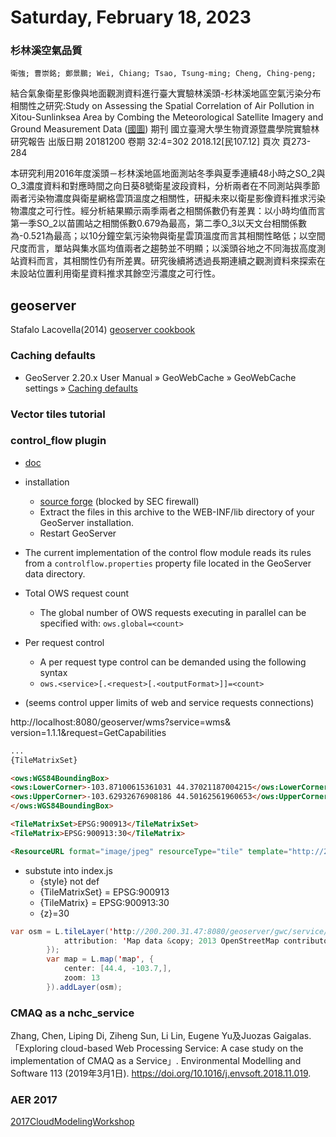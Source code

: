 # Saturday, February 18, 2023

### 杉林溪空氣品質

	衛強; 曹崇銘; 鄭景鵬; Wei, Chiang; Tsao, Tsung-ming; Cheng, Ching-peng;
結合氣象衛星影像與地面觀測資料進行臺大實驗林溪頭-杉林溪地區空氣污染分布相關性之研究:Study on Assessing the Spatial Correlation of Air Pollution in Xitou-Sunlinksea Area by Combing the Meteorological Satellite Imagery and Ground Measurement Data ([國圖][1])
期刊	國立臺灣大學生物資源暨農學院實驗林研究報告
出版日期	20181200
卷期	32:4=302 2018.12[民107.12]
頁次	頁273-284

本研究利用2016年度溪頭－杉林溪地區地面測站冬季與夏季連續48小時之SO_2與O_3濃度資料和對應時間之向日葵8號衛星波段資料，分析兩者在不同測站與季節兩者污染物濃度與衛星網格雲頂溫度之相關性，研擬未來以衛星影像資料推求污染物濃度之可行性。經分析結果顯示兩季兩者之相關係數仍有差異：以小時均值而言第一季SO_2以苗圃站之相關係數0.679為最高，第二季O_3以天文台相關係數為-0.521為最高；以10分鐘空氣污染物與衛星雲頂溫度而言其相關性略低；以空間尺度而言，單站與集水區均值兩者之趨勢並不明顯；以溪頭谷地之不同海拔高度測站資料而言，其相關性仍有所差異。研究後續將透過長期連續之觀測資料來探索在未設站位置利用衛星資料推求其餘空污濃度之可行性。

[1]: https://tpl.ncl.edu.tw/NclService/pdfdownload?filePath=lV8OirTfsslWcCxIpLbUfhQHstx_oOBL_e7x9lAH817hb3CjCUEn-2CiokqpURMz&imgType=Bn5sH4BGpJw=&key=WU7ImGW_GMbN57HlRga5px2_z95pMwaTSD4xrQqavjIeVVU9OyINO4qBZJhLTxWd&xmlId=0006983281 "download url"

## geoserver

Stafalo Lacovella(2014) [geoserver cookbook](http://elabs.ebd.csic.es/documents/198310/204193/geoserver.pdf)

### Caching defaults

- GeoServer 2.20.x User Manual » GeoWebCache » GeoWebCache settings » [Caching defaults](https://docs.geoserver.org/maintain/en/user/geowebcache/webadmin/defaults.html)

### Vector tiles tutorial


### control_flow plugin

- [doc](https://docs.geoserver.org/2.22.x/en/user/extensions/controlflow/index.html)
- installation
  - [source forge](https://sourceforge.net/projects/geoserver/files/GeoServer/2.22.1/extensions/geoserver-2.22.1-control-flow-plugin.zip) (blocked by SEC firewall)
  - Extract the files in this archive to the WEB-INF/lib directory of your GeoServer installation.
  - Restart GeoServer
- The current implementation of the control flow module reads its rules from a `controlflow.properties` property file located in the GeoServer data directory.
- Total OWS request count
  - The global number of OWS requests executing in parallel can be specified with: `ows.global=<count>`
- Per request control
  - A per request type control can be demanded using the following syntax
  - `ows.<service>[.<request>[.<outputFormat>]]=<count>`

- (seems control upper limits of web and service requests connections)

http://localhost:8080/geoserver/wms?service=wms&
version=1.1.1&request=GetCapabilities

```html
...
{TileMatrixSet}

<ows:WGS84BoundingBox>
<ows:LowerCorner>-103.87100615361031 44.37021187004215</ows:LowerCorner>
<ows:UpperCorner>-103.62932676908186 44.50162561960653</ows:UpperCorner>
</ows:WGS84BoundingBox>

<TileMatrixSet>EPSG:900913</TileMatrixSet>
<TileMatrix>EPSG:900913:30</TileMatrix>

<ResourceURL format="image/jpeg" resourceType="tile" template="http://200.200.31.47:8080/geoserver/gwc/service/wmts/rest/sf:sfdem/{style}/{TileMatrixSet}/{TileMatrix}/{TileRow}/{TileCol}?format=image/jpeg"/>
```

- substute into index.js
  - {style} not def
  - {TileMatrixSet} = EPSG:900913
  - {TileMatrix} = EPSG:900913:30
  - {z}=30

```java
var osm = L.tileLayer('http://200.200.31.47:8080/geoserver/gwc/service/wmts/rest/sf:sfdem/EPSG:900913/EPSG:900913:{z}/{y}/{x}?format=image/jpeg', {
            attribution: 'Map data &copy; 2013 OpenStreetMap contributors'
        });
        var map = L.map('map', {
            center: [44.4, -103.7,],
            zoom: 13
        }).addLayer(osm);
```

### CMAQ as a nchc_service

Zhang, Chen, Liping Di, Ziheng Sun, Li Lin, Eugene Yu及Juozas Gaigalas. 「Exploring cloud-based Web Processing Service: A case study on the implementation of CMAQ as a Service」. Environmental Modelling and Software 113 (2019年3月1日). https://doi.org/10.1016/j.envsoft.2018.11.019.

### AER 2017

[2017CloudModelingWorkshop](https://www.unidata.ucar.edu/events/2017CloudModelingWorkshop/presentations/01_1430_Alvarado_NCAR_2017_Cloud_v4.pdf)